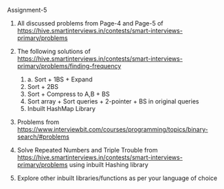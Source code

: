 Assignment-5

1. All discussed problems from Page-4 and Page-5 of https://hive.smartinterviews.in/contests/smart-interviews-primary/problems

2. The following solutions of https://hive.smartinterviews.in/contests/smart-interviews-primary/problems/finding-frequency
   1. a. Sort + 1BS + Expand
   2. Sort + 2BS
   3. Sort + Compress to A,B + BS
   4. Sort array + Sort queries + 2-pointer + BS in original queries
   5. Inbuilt HashMap Library

3. Problems from https://www.interviewbit.com/courses/programming/topics/binary-search/#problems

4. Solve Repeated Numbers and Triple Trouble from  https://hive.smartinterviews.in/contests/smart-interviews-primary/problems using inbuilt Hashing library

5. Explore other inbuilt libraries/functions as per your language of choice